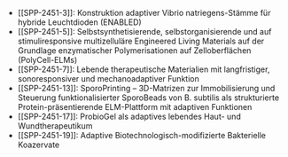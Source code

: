 - [[SPP-2451-3]]: Konstruktion adaptiver Vibrio natriegens-Stämme für hybride Leuchtdioden (ENABLED)
- [[SPP-2451-5]]: Selbstsynthetisierende, selbstorganisierende und auf stimuliresponsive multizelluläre Engineered Living Materials auf der Grundlage enzymatischer Polymerisationen auf Zelloberflächen (PolyCell-ELMs)
- [[SPP-2451-7]]: Lebende therapeutische Materialien mit langfristiger, sonoresponsiver und mechanoadaptiver Funktion
- [[SPP-2451-13]]: SporoPrinting – 3D-Matrizen zur Immobilisierung und Steuerung funktionalisierter SporoBeads von B. subtilis als strukturierte Protein-präsentierende ELM-Plattform mit adaptiven Funktionen
- [[SPP-2451-17]]: ProbioGel als adaptives lebendes Haut- und Wundtherapeutikum
- [[SPP-2451-19]]: Adaptive Biotechnologisch-modifizierte Bakterielle Koazervate
